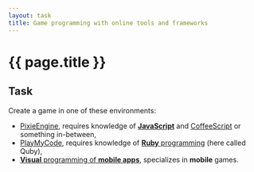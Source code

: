 ```yaml
---
layout: task
title: Game programming with online tools and frameworks
---
```

{{ page.title }}
================

Task
----
Create a game in one of these environments:

* [PixieEngine](http://pixieengine.com/),
  requires knowledge of [**JavaScript**](1st_website.html)
  and [CoffeeScript](http://coffeescript.org/) or something in-between,
* [PlayMyCode](http://www.playmycode.com/),
  requires knowledge of [**Ruby** programming](ruby.html) (here called Quby),
* [**Visual** programming of **mobile apps**](mobile_visual.html),
  specializes in **mobile** games.

